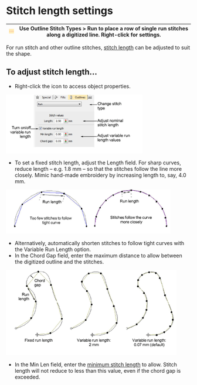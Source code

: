 # Stitch length settings

| ![Run00008.png](assets/Run00008.png) | Use Outline Stitch Types > Run to place a row of single run stitches along a digitized line. Right-click for settings. |
| ------------------------------------ | ---------------------------------------------------------------------------------------------------------------------- |

For run stitch and other outline stitches, [stitch length](../../glossary/glossary#stitch-length) can be adjusted to suit the shape.

## To adjust stitch length...

- Right-click the icon to access object properties.

![stitches00009.png](assets/stitches00009.png)

- To set a fixed stitch length, adjust the Length field. For sharp curves, reduce length – e.g. 1.8 mm – so that the stitches follow the line more closely. Mimic hand-made embroidery by increasing length to, say, 4.0 mm.

![stitches00012.png](assets/stitches00012.png)

- Alternatively, automatically shorten stitches to follow tight curves with the Variable Run Length option.
- In the Chord Gap field, enter the maximum distance to allow between the digitized outline and the stitches.

![stitches00015.png](assets/stitches00015.png)

- In the Min Len field, enter the [minimum stitch length](../../glossary/glossary#minimum-stitch-length) to allow. Stitch length will not reduce to less than this value, even if the chord gap is exceeded.
